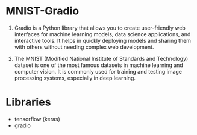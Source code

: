# MNIST-Gradio

1) Gradio is a Python library that allows you to create user-friendly web interfaces for machine learning models, data science applications, and interactive tools. It helps in quickly deploying models and sharing them with others without needing complex web development.

2) The MNIST (Modified National Institute of Standards and Technology) dataset is one of the most famous datasets in machine learning and computer vision. It is commonly used for training and testing image processing systems, especially in deep learning.

# Libraries
- tensorflow (keras)
- gradio

